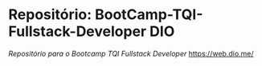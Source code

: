 # Repositório: BootCamp-TQI-Fullstack-Developer DIO
*Repositório para o Bootcamp TQI Fullstack Developer* 
 https://web.dio.me/
